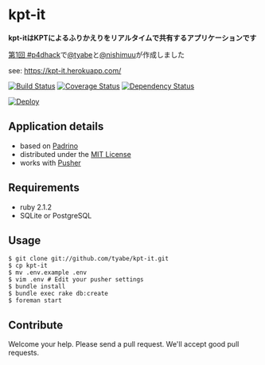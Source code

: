 # kpt-it

__kpt-itはKPTによるふりかえりをリアルタイムで共有するアプリケーションです__

[第1回 #p4dhack](https://github.com/prog4designer/hackathon1st/wiki)で[@tyabe](http://twitter.com/tyabe)と[@nishimuu](http://twitter.com/nishimuu)が作成しました

see: https://kpt-it.herokuapp.com/

[![Build Status](https://travis-ci.org/tyabe/kpt-it.svg?branch=master)](https://travis-ci.org/tyabe/kpt-it)
[![Coverage Status](https://img.shields.io/coveralls/tyabe/kpt-it.svg)](https://coveralls.io/r/tyabe/kpt-it?branch=master)
[![Dependency Status](https://gemnasium.com/tyabe/kpt-it.svg)](https://gemnasium.com/tyabe/kpt-it)

[![Deploy](https://www.herokucdn.com/deploy/button.png)](https://heroku.com/deploy)

## Application details
* based on [Padrino](http://www.padrinorb.com/)
* distributed under the [MIT License](http://tyabe.mit-license.org/)
* works with [Pusher](http://pusher.com/)

## Requirements
* ruby 2.1.2
* SQLite or PostgreSQL

## Usage
```
$ git clone git://github.com/tyabe/kpt-it.git
$ cp kpt-it
$ mv .env.example .env
$ vim .env # Edit your pusher settings
$ bundle install
$ bundle exec rake db:create
$ foreman start
```

## Contribute
Welcome your help. Please send a pull request. We'll accept good pull requests.
